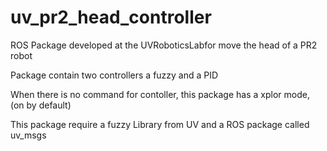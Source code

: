 # uv_pr2_head_controller
ROS Package developed at the UVRoboticsLabfor move the head of a PR2 robot

Package contain two controllers a fuzzy and a PID

When there is no command for contoller, this package has a xplor mode, (on by default)

This package require a fuzzy Library from UV and a ROS package called uv_msgs
